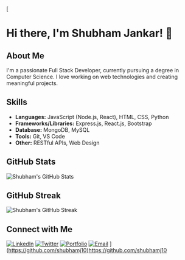 [<!-- Header -->
# Hi there, I'm Shubham Jankar! 👋

## About Me

I'm a passionate Full Stack Developer, currently pursuing a degree in Computer Science. I love working on web technologies and creating meaningful projects.

## Skills

- **Languages:** JavaScript (Node.js, React), HTML, CSS, Python
- **Frameworks/Libraries:** Express.js, React.js, Bootstrap
- **Database:** MongoDB, MySQL
- **Tools:** Git, VS Code
- **Other:** RESTful APIs, Web Design

<!-- GitHub Stats -->
## GitHub Stats

![Shubham's GitHub Stats](https://github-readme-stats.vercel.app/api?username=shubhamj10&show_icons=true&hide=contribs,prs&theme=dark)

<!-- GitHub Streak -->
## GitHub Streak

![Shubham's GitHub Streak](https://github-readme-streak-stats.herokuapp.com/?user=shubhamj10&theme=dark)

<!-- Connect with Me -->
## Connect with Me

[![LinkedIn](https://img.shields.io/badge/LinkedIn-Shubham%20Jankar-blue?style=for-the-badge&logo=linkedin)](https://www.linkedin.com/in/shubham-jankar/)
[![Twitter](https://img.shields.io/badge/Twitter-@shubhamj10-lightblue?style=for-the-badge&logo=twitter)](https://twitter.com/shubhamj10)
[![Portfolio](https://img.shields.io/badge/Portfolio-shubhamjankar.dev-green?style=for-the-badge&logo=dev.to)](https://shubhamjankar.dev/)
[![Email](https://img.shields.io/badge/Email-Send%20Message-red?style=for-the-badge&logo=gmail)](mailto:shubham.jankar@example.com)
](https://github.com/shubhamj10)https://github.com/shubhamj10
